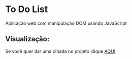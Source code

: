 <h1>To Do List</h1>
<p>Aplicação web com manipulação DOM usando JavaScript</p>
<h2>Visualização:</h2>
<p>Se você quer dar uma olhada no projeto clique <a href='https://lista-de-tarefas-javascript.netlify.app/' target ="_blank">AQUI</a></p>
